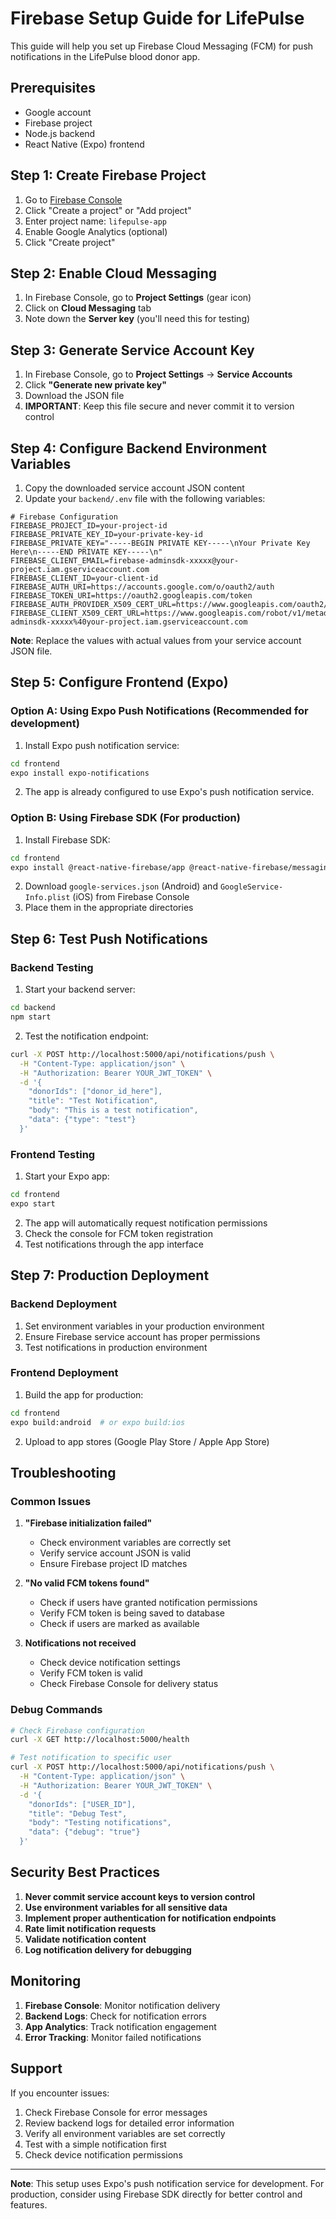 # Firebase Setup Guide for LifePulse

This guide will help you set up Firebase Cloud Messaging (FCM) for push notifications in the LifePulse blood donor app.

## Prerequisites

- Google account
- Firebase project
- Node.js backend
- React Native (Expo) frontend

## Step 1: Create Firebase Project

1. Go to [Firebase Console](https://console.firebase.google.com/)
2. Click "Create a project" or "Add project"
3. Enter project name: `lifepulse-app`
4. Enable Google Analytics (optional)
5. Click "Create project"

## Step 2: Enable Cloud Messaging

1. In Firebase Console, go to **Project Settings** (gear icon)
2. Click on **Cloud Messaging** tab
3. Note down the **Server key** (you'll need this for testing)

## Step 3: Generate Service Account Key

1. In Firebase Console, go to **Project Settings** → **Service Accounts**
2. Click **"Generate new private key"**
3. Download the JSON file
4. **IMPORTANT**: Keep this file secure and never commit it to version control

## Step 4: Configure Backend Environment Variables

1. Copy the downloaded service account JSON content
2. Update your `backend/.env` file with the following variables:

```env
# Firebase Configuration
FIREBASE_PROJECT_ID=your-project-id
FIREBASE_PRIVATE_KEY_ID=your-private-key-id
FIREBASE_PRIVATE_KEY="-----BEGIN PRIVATE KEY-----\nYour Private Key Here\n-----END PRIVATE KEY-----\n"
FIREBASE_CLIENT_EMAIL=firebase-adminsdk-xxxxx@your-project.iam.gserviceaccount.com
FIREBASE_CLIENT_ID=your-client-id
FIREBASE_AUTH_URI=https://accounts.google.com/o/oauth2/auth
FIREBASE_TOKEN_URI=https://oauth2.googleapis.com/token
FIREBASE_AUTH_PROVIDER_X509_CERT_URL=https://www.googleapis.com/oauth2/v1/certs
FIREBASE_CLIENT_X509_CERT_URL=https://www.googleapis.com/robot/v1/metadata/x509/firebase-adminsdk-xxxxx%40your-project.iam.gserviceaccount.com
```

**Note**: Replace the values with actual values from your service account JSON file.

## Step 5: Configure Frontend (Expo)

### Option A: Using Expo Push Notifications (Recommended for development)

1. Install Expo push notification service:
```bash
cd frontend
expo install expo-notifications
```

2. The app is already configured to use Expo's push notification service.

### Option B: Using Firebase SDK (For production)

1. Install Firebase SDK:
```bash
cd frontend
expo install @react-native-firebase/app @react-native-firebase/messaging
```

2. Download `google-services.json` (Android) and `GoogleService-Info.plist` (iOS) from Firebase Console
3. Place them in the appropriate directories

## Step 6: Test Push Notifications

### Backend Testing

1. Start your backend server:
```bash
cd backend
npm start
```

2. Test the notification endpoint:
```bash
curl -X POST http://localhost:5000/api/notifications/push \
  -H "Content-Type: application/json" \
  -H "Authorization: Bearer YOUR_JWT_TOKEN" \
  -d '{
    "donorIds": ["donor_id_here"],
    "title": "Test Notification",
    "body": "This is a test notification",
    "data": {"type": "test"}
  }'
```

### Frontend Testing

1. Start your Expo app:
```bash
cd frontend
expo start
```

2. The app will automatically request notification permissions
3. Check the console for FCM token registration
4. Test notifications through the app interface

## Step 7: Production Deployment

### Backend Deployment

1. Set environment variables in your production environment
2. Ensure Firebase service account has proper permissions
3. Test notifications in production environment

### Frontend Deployment

1. Build the app for production:
```bash
cd frontend
expo build:android  # or expo build:ios
```

2. Upload to app stores (Google Play Store / Apple App Store)

## Troubleshooting

### Common Issues

1. **"Firebase initialization failed"**
   - Check environment variables are correctly set
   - Verify service account JSON is valid
   - Ensure Firebase project ID matches

2. **"No valid FCM tokens found"**
   - Check if users have granted notification permissions
   - Verify FCM token is being saved to database
   - Check if users are marked as available

3. **Notifications not received**
   - Check device notification settings
   - Verify FCM token is valid
   - Check Firebase Console for delivery status

### Debug Commands

```bash
# Check Firebase configuration
curl -X GET http://localhost:5000/health

# Test notification to specific user
curl -X POST http://localhost:5000/api/notifications/push \
  -H "Content-Type: application/json" \
  -H "Authorization: Bearer YOUR_JWT_TOKEN" \
  -d '{
    "donorIds": ["USER_ID"],
    "title": "Debug Test",
    "body": "Testing notifications",
    "data": {"debug": "true"}
  }'
```

## Security Best Practices

1. **Never commit service account keys to version control**
2. **Use environment variables for all sensitive data**
3. **Implement proper authentication for notification endpoints**
4. **Rate limit notification requests**
5. **Validate notification content**
6. **Log notification delivery for debugging**

## Monitoring

1. **Firebase Console**: Monitor notification delivery
2. **Backend Logs**: Check for notification errors
3. **App Analytics**: Track notification engagement
4. **Error Tracking**: Monitor failed notifications

## Support

If you encounter issues:

1. Check Firebase Console for error messages
2. Review backend logs for detailed error information
3. Verify all environment variables are set correctly
4. Test with a simple notification first
5. Check device notification permissions

---

**Note**: This setup uses Expo's push notification service for development. For production, consider using Firebase SDK directly for better control and features. 